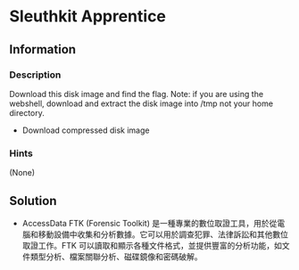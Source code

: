 # Sleuthkit Apprentice

## Information

### Description

Download this disk image and find the flag.
Note: if you are using the webshell, download and extract the disk image into /tmp not your home directory.
* Download compressed disk image

### Hints

(None)

## Solution

* AccessData FTK (Forensic Toolkit) 是一種專業的數位取證工具，用於從電腦和移動設備中收集和分析數據。它可以用於調查犯罪、法律訴訟和其他數位取證工作。FTK 可以讀取和顯示各種文件格式，並提供豐富的分析功能，如文件類型分析、檔案關聯分析、磁碟鏡像和密碼破解。

